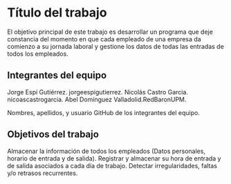 # Título del trabajo

El objetivo principal de este trabajo es desarrollar un programa que deje constancia del momento en que cada empleado de una empresa da 
comienzo a su jornada laboral y gestione los datos de todas las entradas de todos los empleados.
## Integrantes del equipo

Jorge Espí Gutiérrez. jorgeespigutierrez.
Nicolás Castro Garcia. nicoascastrogarcia.
Abel Domínguez Valladolid.RedBaronUPM.

Nombres, apellidos, y usuario GitHub de los integrantes del equipo.

## Objetivos del trabajo

Almacenar la información de todos los empleados (Datos personales, horario de entrada y de salida).
Registrar y almacenar su hora de entrada y de salida asociados a cada día de trabajo.
Detectar irregularidades, faltas y/o retrasos recurrentes.
